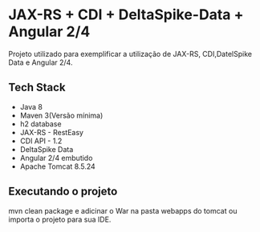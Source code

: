 # JAX-RS + CDI + DeltaSpike-Data + Angular 2/4
Projeto utilizado para exemplificar a utilização de JAX-RS, CDI,DatelSpike Data e Angular 2/4.

## Tech Stack
* Java 8
* Maven 3(Versão mínima)
* h2 database
* JAX-RS - RestEasy
* CDI API - 1.2
* DeltaSpike Data
* Angular 2/4 embutido
* Apache Tomcat 8.5.24

## Executando o projeto

mvn clean package e adicinar o War na pasta webapps do tomcat ou importa o projeto para sua IDE.

